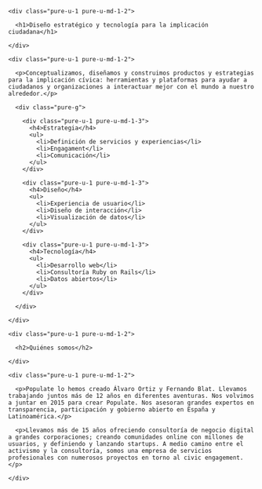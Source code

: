 
<div class="container">

  <div class="pure-g">

    <div class="pure-u-1 pure-u-md-1-2">

      <h1>Diseño estratégico y tecnología para la implicación ciudadana</h1>

    </div>

    <div class="pure-u-1 pure-u-md-1-2">

      <p>Conceptualizamos, diseñamos y construimos productos y estrategias para la implicación cívica: herramientas y plataformas para ayudar a ciudadanos y organizaciones a interactuar mejor con el mundo a nuestro alrededor.</p>

      <div class="pure-g">

        <div class="pure-u-1 pure-u-md-1-3">
          <h4>Estrategia</h4>
          <ul>
            <li>Definición de servicios y experiencias</li>
            <li>Engagament</li>
            <li>Comunicación</li>
          </ul>
        </div>

        <div class="pure-u-1 pure-u-md-1-3">
          <h4>Diseño</h4>
          <ul>
            <li>Experiencia de usuario</li>
            <li>Diseño de interacción</li>
            <li>Visualización de datos</li>
          </ul>
        </div>

        <div class="pure-u-1 pure-u-md-1-3">
          <h4>Tecnología</h4>
          <ul>
            <li>Desarrollo web</li>
            <li>Consultoría Ruby on Rails</li>
            <li>Datos abiertos</li>
          </ul>
        </div>

      </div>

    </div>

  </div>

  <div class="pure-g">

    <div class="pure-u-1 pure-u-md-1-2">

      <h2>Quiénes somos</h2>

    </div>

    <div class="pure-u-1 pure-u-md-1-2">

      <p>Populate lo hemos creado Álvaro Ortiz y Fernando Blat. Llevamos trabajando juntos más de 12 años en diferentes aventuras. Nos volvimos a juntar en 2015 para crear Populate. Nos asesoran grandes expertos en transparencia, participación y gobierno abierto en España y Latinoamérica.</p>

      <p>Llevamos más de 15 años ofreciendo consultoría de negocio digital a grandes corporaciones; creando comunidades online con millones de usuarios, y definiendo y lanzando startups. A medio camino entre el activismo y la consultoría, somos una empresa de servicios profesionales con numerosos proyectos en torno al civic engagement.</p>

    </div>

  </div>

</div>
